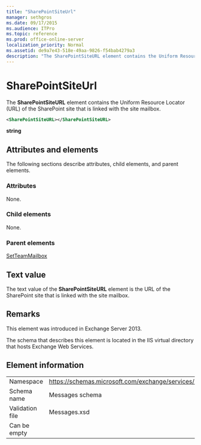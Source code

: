 ```yaml
---
title: "SharePointSiteUrl"
manager: sethgros
ms.date: 09/17/2015
ms.audience: ITPro
ms.topic: reference
ms.prod: office-online-server
localization_priority: Normal
ms.assetid: de9a7e43-518e-49aa-9826-f54bab4279a3
description: "The SharePointSiteURL element contains the Uniform Resource Locator (URL) of the SharePoint site that is linked with the site mailbox."
---
```


# SharePointSiteUrl

The **SharePointSiteURL** element contains the Uniform Resource Locator (URL) of the SharePoint site that is linked with the site mailbox. 
  
```XML
<SharePointSiteURL></SharePointSiteURL>
```

**string**

## Attributes and elements

The following sections describe attributes, child elements, and parent elements.
  
### Attributes

None.
  
### Child elements

None.
  
### Parent elements

[SetTeamMailbox](setteammailbox.md)
  
## Text value

The text value of the **SharePointSiteURL** element is the URL of the SharePoint site that is linked with the site mailbox. 
  
## Remarks

This element was introduced in Exchange Server 2013.
  
The schema that describes this element is located in the IIS virtual directory that hosts Exchange Web Services.
  
## Element information

|||
|:-----|:-----|
|Namespace  <br/> |https://schemas.microsoft.com/exchange/services/2006/messages  <br/> |
|Schema name  <br/> |Messages schema  <br/> |
|Validation file  <br/> |Messages.xsd  <br/> |
|Can be empty  <br/> ||
   

